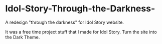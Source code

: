 # Idol-Story-Through-the-Darkness-
A redesign "through the darkness" for Idol Story website.

It was a free time project stuff that I made for Idol Story.
Turn the site into the Dark Theme.
